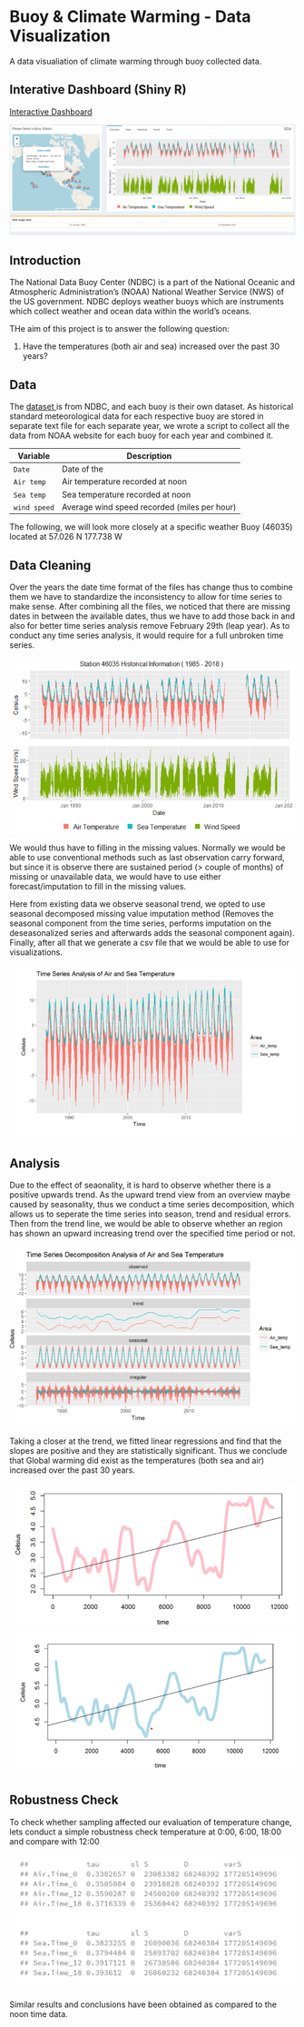 # Buoy & Climate Warming - Data Visualization

A data visualiation of climate warming through buoy collected data.

## Interative Dashboard (Shiny R)

<a href = https://kclt.shinyapps.io/climate_warming> Interactive Dashboard</a>

![alt text](./www/dashboard.png)

## Introduction
The National Data Buoy Center (NDBC) is a part of the
National Oceanic and Atmospheric Administration’s (NOAA)
National Weather Service (NWS) of the US government. NDBC deploys weather buoys which are instruments which
collect weather and ocean data within the world’s oceans.

THe aim of this project is to answer the following question:
1. Have the temperatures (both air and sea) increased over the past 30 years? 

## Data
The <a href = https://www.ndbc.noaa.gov/> dataset </a> is from NDBC, and each buoy is their own dataset. As historical standard meteorological data for each respective buoy are stored in separate text file for each separate year, we wrote a script to collect all the data from NOAA website for each buoy for each year and combined it.

| Variable | Description |
| --- | --- |
| `Date` | Date of the  |
| `Air temp` | Air temperature recorded at noon |
| `Sea temp` | Sea temperature recorded at noon |
| `wind speed` | Average wind speed recorded (miles per hour) |

The following, we will look more closely at a specific weather Buoy (46035) located at 57.026 N 177.738 W

## Data Cleaning 

Over the years the date time format of the files has change thus to combine them we have to standardize the inconsistency to allow for time series to make sense. After combining all the files, we noticed that there are missing dates in between the available dates, thus we have to add those back in and also for better time series analysis remove February 29th (leap year). As to conduct any time series analysis, it would require for a full unbroken time series. 

![alt text](./www/raw.png)

We would thus have to filling in the missing values. Normally we would be able to use conventional methods such as last observation carry forward, but since it is observe there are sustained period (> couple of months) of missing or unavailable data, we would have to use either forecast/imputation to fill in the missing values. 

Here from existing data we observe seasonal trend, we opted to use seasonal decomposed missing value imputation method (Removes the seasonal component from the time series, performs imputation on the deseasonalized series and afterwards adds the seasonal component again). Finally, after all that we generate a csv file that we would be able to use for visualizations.

![alt text](./www/cleaned.png)


## Analysis

Due to the effect of seaonality, it is hard to observe whether there is a positive upwards trend. As the upward trend view from an overview maybe caused by seasonality, thus we conduct a time series decomposition, which allows us to seperate the time series into season, trend and residual errors. Then from the trend line, we would be able to observe whether an region has shown an upward increasing trend over the specified time period or not.

![alt text](./www/decompose.png)

Taking a closer at the trend, we fitted linear regressions and find that the slopes are positive and they are statistically significant. Thus we conclude that Global warming did exist as the temperatures (both sea and air) increased over the past 30 years.

![alt text](./www/trendA.png)
![alt text](./www/trendS.png)

## Robustness Check

To check whether sampling affected our evaluation of temperature change, lets conduct a simple robustness check temperature at 0:00, 6:00, 18:00 and compare with 12:00

![alt text](./www/robust.png)

Similar results and conclusions have been obtained as
compared to the noon time data.


